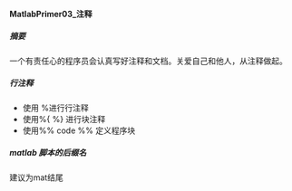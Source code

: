 #### MatlabPrimer03_注释

##### 摘要
一个有责任心的程序员会认真写好注释和文档。关爱自己和他人，从注释做起。

##### 行注释
- 使用 %进行行注释
- 使用%{  %} 进行块注释
- 使用%% code %% 定义程序块

##### matlab 脚本的后缀名
建议为mat结尾
